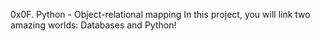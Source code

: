 0x0F. Python - Object-relational mapping
In this project, you will link two amazing worlds: Databases and Python!
